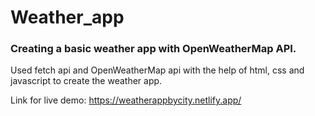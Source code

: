 # Weather_app

### Creating a basic weather app with OpenWeatherMap API.

Used fetch api and OpenWeatherMap api with the help of html, css and javascript to create the weather app.

Link for live demo: https://weatherappbycity.netlify.app/

